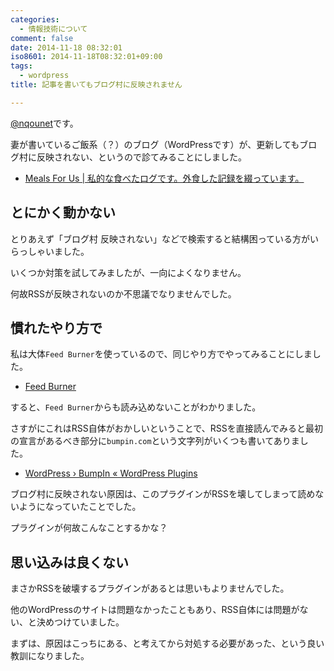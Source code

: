 ```yaml
---
categories:
  - 情報技術について
comment: false
date: 2014-11-18 08:32:01
iso8601: 2014-11-18T08:32:01+09:00
tags:
  - wordpress
title: 記事を書いてもブログ村に反映されません

---
```


<p><a href="https://twitter.com/nqounet">@nqounet</a>です。</p>

<p>妻が書いているご飯系（？）のブログ（WordPressです）が、更新してもブログ村に反映されない、というので診てみることにしました。</p>

<ul>
<li><a href="http://meals-for.us/">Meals For Us | 私的な食べたログです。外食した記録を綴っています。</a></li>
</ul>



<h2>とにかく動かない</h2>

<p>とりあえず「ブログ村 反映されない」などで検索すると結構困っている方がいらっしゃいました。</p>

<p>いくつか対策を試してみましたが、一向によくなりません。</p>

<p>何故RSSが反映されないのか不思議でなりませんでした。</p>

<h2>慣れたやり方で</h2>

<p>私は大体<code>Feed Burner</code>を使っているので、同じやり方でやってみることにしました。</p>

<ul>
<li><a href="https://feedburner.google.com/">Feed Burner</a></li>
</ul>

<p>すると、<code>Feed Burner</code>からも読み込めないことがわかりました。</p>

<p>さすがにこれはRSS自体がおかしいということで、RSSを直接読んでみると最初の宣言があるべき部分に<code>bumpin.com</code>という文字列がいくつも書いてありました。</p>

<ul>
<li><a href="https://wordpress.org/plugins/bumpin/">WordPress › BumpIn « WordPress Plugins</a></li>
</ul>

<p>ブログ村に反映されない原因は、このプラグインがRSSを壊してしまって読めないようになっていたことでした。</p>

<p>プラグインが何故こんなことするかな？</p>

<h2>思い込みは良くない</h2>

<p>まさかRSSを破壊するプラグインがあるとは思いもよりませんでした。</p>

<p>他のWordPressのサイトは問題なかったこともあり、RSS自体には問題がない、と決めつけていました。</p>

<p>まずは、原因はこっちにある、と考えてから対処する必要があった、という良い教訓になりました。</p>
    	